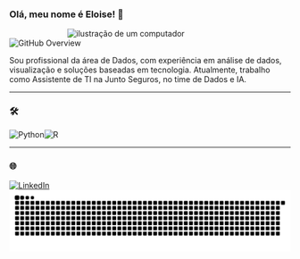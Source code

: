 ### Olá, meu nome é Eloise! 👋

<img src="https://raw.githubusercontent.com/MicaelliMedeiros/micaellimedeiros/master/image/computer-illustration.png" alt="ilustração de um computador" min-width="400px" max-width="400px" width="400px" align="right">

<img src="https://img.shields.io/static/v1?label=Overview&message=Eloise%20Monteiro&color=440e9c&style=for-the-badge&logo=GitHub" alt="GitHub Overview">

<p align="left"> 
Sou profissional da área de Dados, com experiência em análise de dados, visualização e soluções baseadas em tecnologia. Atualmente, trabalho como Assistente de TI na Junto Seguros, no time de Dados e IA.
</p>

---

### :hammer_and_wrench:
<img src="https://img.shields.io/badge/Python-14354C?style=for-the-badge&logo=python&logoColor=white" alt="Python"><img src="https://img.shields.io/badge/R-276DC3?style=for-the-badge&logo=r&logoColor=white" alt="R">

---

### 🌐
<a href="https://www.linkedin.com/in/eloisemf/" target="_blank">
  <img src="https://img.shields.io/badge/LinkedIn-0077B5?style=for-the-badge&logo=linkedin&logoColor=white" alt="LinkedIn">
</a>

<img src="https://raw.githubusercontent.com/eloisemf/eloisemf/output/snake.svg" alt="Snake animation" />

###
